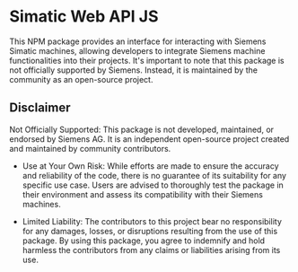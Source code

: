 # Simatic Web API JS

This NPM package provides an interface for interacting with Siemens Simatic machines, allowing developers to integrate Siemens machine functionalities into their projects. It's important to note that this package is not officially supported by Siemens. Instead, it is maintained by the community as an open-source project.

## Disclaimer
Not Officially Supported: This package is not developed, maintained, or endorsed by Siemens AG. It is an independent open-source project created and maintained by community contributors.

- Use at Your Own Risk: While efforts are made to ensure the accuracy and reliability of the code, there is no guarantee of its suitability for any specific use case. Users are advised to thoroughly test the package in their environment and assess its compatibility with their Siemens machines.

- Limited Liability: The contributors to this project bear no responsibility for any damages, losses, or disruptions resulting from the use of this package. By using this package, you agree to indemnify and hold harmless the contributors from any claims or liabilities arising from its use.